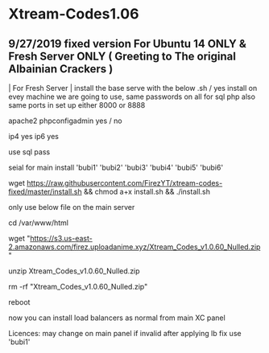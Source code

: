 # Xtream-Codes1.06
9/27/2019 fixed version For Ubuntu 14 ONLY & Fresh Server ONLY ( Greeting to The original Albainian Crackers )
------------------
| For Fresh Server | install the base serve with the below .sh / yes install on evey machine we are going to use, same passwords on all for sql php also same ports in set up either 8000 or 8888

apache2
phpconfigadmin yes / no 

ip4 yes
ip6 yes

use sql pass

seial for main install 'bubi1' 'bubi2' 'bubi3' 'bubi4' 'bubi5' 'bubi6' 

  wget https://raw.githubusercontent.com/FirezYT/xtream-codes-fixed/master/install.sh && chmod a+x install.sh && ./install.sh
    
  only use below file on the main server
    
  cd /var/www/html
    
  wget "https://s3.us-east-2.amazonaws.com/firez.uploadanime.xyz/Xtream_Codes_v1.0.60_Nulled.zip"
    
  unzip Xtream_Codes_v1.0.60_Nulled.zip
    
  rm -rf "Xtream_Codes_v1.0.60_Nulled.zip"
   
  reboot
  
  now you can install load balancers as normal from main XC panel
 
Licences: may change on main panel if invalid after applying lb fix use 'bubi1'


